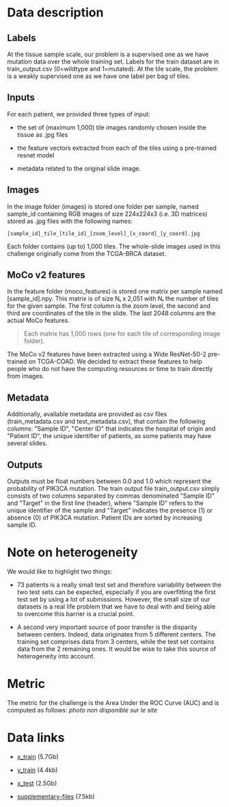 # Data description

## Labels
At the tissue sample scale, our problem is a supervised one as we have mutation data over the whole training set. Labels for the train dataset are in train_output.csv​ (0=​wildtype and 1=mutated​). At the tile scale, the problem is a weakly supervised one as we have one label per bag of tiles.

## Inputs
For each patient, we provided three types of input:

* the set of (maximum 1,000) tile images randomly chosen inside the tissue as .jpg files

* the feature vectors extracted from each of the tiles using a pre-trained resnet model

* metadata related to the original slide image.



## Images
In the image folder (images) is stored one folder per sample, named sample_id containing RGB images of size 224x224x3 (i.e. 3D matrices) stored as .jpg files with the following names:

`[sample_id]_tile_[tile_id]_[zoom_level]_[x_coord]_[y_coord].jpg`

Each folder contains (up to) 1,000 tiles. The whole-slide images used in this challenge originally come from the TCGA-BRCA dataset.

## MoCo v2 features
In the feature folder (moco_features) is stored one matrix per sample named [sample_id].npy. This matrix is of size Nₜ x 2,051 with Nₜ the number of tiles for the given sample. The first column is the zoom level, the second and third are coordinates of the tile in the slide. The last 2048 columns are the actual MoCo features.

> Each matrix has 1,000 rows (one for each tile of corresponding image folder).

The MoCo v2 features have been extracted using a Wide ResNet-50-2 pre-trained on TCGA-COAD. We decided to extract these features to help people who do not have the computing resources or time to train directly from images.

## Metadata
Additionally, available metadata are provided as csv files (train_metadata.csv and test_metadata.csv), that contain the following columns: "Sample ID", "Center ID" that indicates the hospital of origin and "Patient ID", the unique identifier of patients, as some patients may have several slides.

## Outputs
Outputs must be float numbers between 0.0 and 1.0 which represent the probability of PIK3CA mutation. The train output file train_output.csv simply consists of two columns separated by commas denominated "Sample ID" and "Target" in the first line (header), where "Sample ID" refers to the unique identifier of the sample and "Target" indicates the presence (1) or absence (0) of PIK3CA mutation. Patient IDs are sorted by increasing sample ID.

# Note on heterogeneity
We would like to highlight two things:

* 73 patients is a really small test set and therefore variability between the two test sets can be expected, especially if you are overfitting the first test set by using a lot of submissions. However, the small size of our datasets is a real life problem that we have to deal with and being able to overcome this barrier is a crucial point.

* A second very important source of poor transfer is the disparity between centers. Indeed, data originates from 5 different centers. The training set comprises data from 3 centers, while the test set contains data from the 2 remaining ones. It would be wise to take this source of heterogeneity into account.

# Metric
The metric for the challenge is the Area Under the ROC Curve (AUC) and is computed as follows:
*photo non disponible sur le site*

# Data links
* [x_train](https://challengedata.ens.fr/participants/challenges/98/download/x-train) (5.7Gb)

* [y_train](https://challengedata.ens.fr/participants/challenges/98/download/y-train) (4.4kb)

* [x_test](https://challengedata.ens.fr/participants/challenges/98/download/x-test) (2.5Gb)

* [supplementary-files](https://challengedata.ens.fr/participants/challenges/98/download/supplementary-files) (7.5kb)
